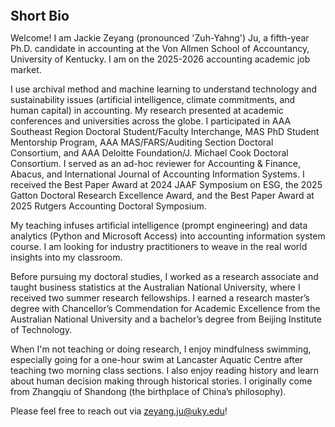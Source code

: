 
<h2 id="bio" style="margin: 2px 0px 0px;">  
<br> Short Bio   </h2>

Welcome! I am Jackie Zeyang (pronounced 'Zuh-Yahng') Ju, a fifth-year Ph.D. candidate in accounting at the Von Allmen School of Accountancy, University of Kentucky. I am on the 2025-2026 accounting academic job market. 

I use archival method and machine learning to understand technology and sustainability issues (artificial intelligence, climate commitments, and human capital) in accounting. My research presented at academic conferences and universities across the globe. I participated in AAA Southeast Region Doctoral Student/Faculty Interchange, MAS PhD Student Mentorship Program, AAA MAS/FARS/Auditing Section Doctoral Consortium, and AAA Deloitte Foundation/J. Michael Cook Doctoral Consortium. I served as an ad-hoc reviewer for Accounting & Finance, Abacus, and International Journal of Accounting Information Systems. I received the Best Paper Award at 2024 JAAF Symposium on ESG, the 2025 Gatton Doctoral Research Excellence Award, and the Best Paper Award at 2025 Rutgers Accounting Doctoral Symposium.   

My teaching infuses artificial intelligence (prompt engineering) and data analytics (Python and Microsoft Access) into accounting information system course. I am looking for industry practitioners to weave in the real world insights into my classroom.

Before pursuing my doctoral studies, I worked as a research associate and taught business statistics at the Australian National University, where I received two summer research fellowships. I earned a research master’s degree with Chancellor’s Commendation for Academic Excellence from the Australian National University and a bachelor’s degree from Beijing Institute of Technology. 

When I'm not teaching or doing research, I enjoy mindfulness swimming, especially going for a one-hour swim at Lancaster Aquatic Centre after teaching two morning class sections. I also enjoy reading history and learn about human decision making through historical stories. I originally come from Zhangqiu of Shandong (the birthplace of China’s philosophy).

Please feel free to reach out via <a href="zeyang.ju@uky.edu">zeyang.ju@uky.edu</a>!



